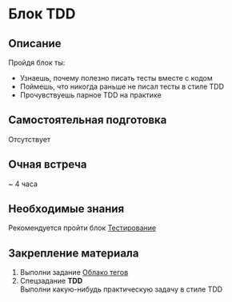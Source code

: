 # Блок TDD

## Описание

Пройдя блок ты:

- Узнаешь, почему полезно писать тесты вместе с кодом
- Поймешь, что никогда раньше не писал тесты в стиле TDD
- Прочувствуешь парное TDD на практике


## Самостоятельная подготовка

Отсутствует


## Очная встреча

~ 4 часа


## Необходимые знания

Рекомендуется пройти блок [Тестирование](https://github.com/kontur-csharper/testing)


## Закрепление материала

1. Выполни задание [Облако тегов](TagsCloudVisualization.md)
2. Спецзадание __TDD__  
Выполни какую-нибудь практическую задачу в стиле TDD
